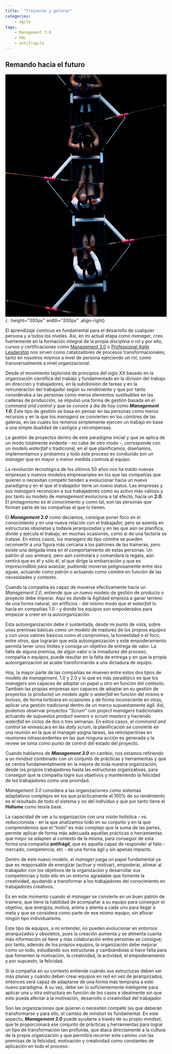 ```yaml
---
title:  "Traineras y galeras"
categories: 
    - agile
tags:
    - Management 3.0
    - PAL
    - antifragile
---
```


## Remando hacia el futuro 

![Photo by Matteo Vistocco on Unsplash](/assets/images/josh-calabrese-236920-unsplash.jpg){: :height="300px" width="200px" .align-right} 

El aprendizaje continuo es fundamental para el desarrollo de cualquier persona y a todos los niveles. Así, en mi actual etapa como *manager*, creo fuertemente en la formación integral de la propia disciplina o rol y por ello, cursos y certificaciones como [Management 3.0](https://management30.com/) o [Professional Agile Leadership](https://www.scrum.org/professional-agile-leadership-certification) nos sirven como catalizadores de procesos transformacionales, tanto en nosotros mismos a nivel de persona ejerciendo un rol, como transversalmente a nivel organizacional.

Desde el movimiento taylorista de principios del siglo XX basado en la organización científica del trabajo y fundamentado en la división del trabajo en dirección y trabajadores, en la subdivisión de tareas y en la remuneración del trabajador según su rendimiento y que por tanto consideraba a las personas como meros elementos sustituibles en las cadenas de producción, se impulsó una forma de gestión basada en el *command and control* y que se conoce a día de hoy como ***Management 1.0***. Este tipo de gestión se basa en pensar en las personas como meros recursos y en la que los *managers* se convierten en los cómitres de las galeras, en las cuales los remeros simplemente ejercen un trabajo en base a una simple dualidad de castigos y recompensas.

La gestión de proyectos dentro de este paradigma inicial y que se aplica de un modo totalmente evidente - no cabe de otro modo -, corresponde con un modelo *waterfall* o tradicional, en el que planificamos, diseñamos, implementamos y probamos y todo este proceso es conducido por un *manager* que en mayor o menor medida controla al equipo.

La revolución tecnológica de los últimos 50 años nos ha traído nuevas empresas y nuevos modelos empresariales en los que las compañías que quieren o necesitan competir tienden a evolucionar hacia un nuevo paradigma y en el que el trabajador tiene un nuevo status. Las empresas y sus *managers* reconocen a sus trabajadores como su activo más valioso y por tanto su modelo de *management* evoluciona a tal efecto, hacia un **2.0**. El protagonismo es el conocimiento y como tal, son las personas que forman parte de las compañías el que lo tienen.

El ***Management 2.0*** como decíamos, consigue poner foco en el conocimiento y en una nueva relación con el trabajador, pero se asienta en estructuras obsoletas y todavía jerarquizadas y en las que aún se planifica, divide y ejecuta el trabajo, en muchas ocasiones, como si de una factoría se tratase. En estos casos, los *managers* de tipo cómitre se pueden reconvertir a una figura más cercana a los patrones de las traineras, pero existe una delgada línea en el comportamiento de estas personas. Un patrón al uso animará, pero aún controlará y comandará la regata, aún sentirá que es él y sólo él, el que dirige la embarcación y que es imprescindible para avanzar, pudiendo moverse peligrosamente entre dos aguas, actuando como patrón o actuando como cómitre en función de las necesidades y contexto.

Cuando la compañía es capaz de moverse efectivamente hacia un *Management 2.0*, entiende que un nuevo modelo de gestión de producto o proyecto debe imperar. Aquí es donde la Agilidad empieza a ganar terreno de una forma natural, sin artificios - del mismo modo que el *waterfall* lo hacía en compañías 1.0 - y donde los equipos son empoderados para empezar a creer en la autoorganización.

Esta autoorganización debe ir sustentada, desde mi punto de vista, sobre unas premisas básicas como un modelo de madurez de los propios equipos y con unos valores básicos como el compromiso, la honestidad o el foco, entre otros, que lograrán que esta autoorganización y este empoderamiento permita tener unos límites y consiga un objetivo de entrega de valor. La falta de alguna premisa, de algún valor o la inmadurez del proceso, compañía o equipos, puede resultar en la falta de entrega y en que la propia autoorganización se acabe transformando a una dictadura de equipo.

Hoy, la mayor parte de las compañías se mueven entre estos dos tipos de modelo de *management*, 1.0 y 2.0 y lo que es más paradójico es que los *managers* son capaces de adoptar un papel u otro en función del contexto. También las propias empresas son capaces de adoptar en su gestión de proyectos (o producto) un modelo *agile* o *waterfall* en función del mismo e incluso, de forma torticera en ocasiones y de forma inconsciente en otras, aplicar una gestión tradicional dentro de un marco supuestamente ágil. Así, podemos observar proyectos *“Scrum”* con *project managers* tradicionales actuando de supuestos *product owners* o *scrum masters* y haciendo *waterfall* en ciclos de dos o tres semanas. En estos casos, el *command and control* se enmascara en las *daily scrum*, la planificación se convierte en una reunión en la que el manager asigna tareas, las retrospectivas en reuniones intrascendentes en las que ninguna acción es generada y la review se toma como punto de control del estado del proyecto.

Cuando hablamos de ***Management 3.0*** en cambio, nos estamos refiriendo a un *mindset* combinado con un conjunto de prácticas y herramientas y que se centra  fundamentalmente en la mejora de toda nuestra organización, desde los propios trabajadores hasta las estructuras organizativas, para conseguir que la compañía logre sus objetivos y manteniendo la felicidad de los trabajadores como una prioridad. 

*Management 3.0* considera a las organizaciones como sistemas adaptativos complejos en los que prácticamente el 100% de su rendimiento es el resultado de todo el sistema y no del individuo y que por tanto tiene el **Holismo** como teoría base. 

La capacidad de ver a tu organización con una visión holística - vs. reduccionista - en la que analizamos todo en su conjunto y en la que comprendemos que el “todo” es más complejo que la suma de las partes, permite aplicar de forma más adecuada aquellas prácticas o herramientas que mejor se adapten al contexto de la misma, para conseguir de esta forma una compañía **antifrágil**, que es aquella capaz de responder al fallo - mercado, competencia, etc - de una forma ágil y sin apenas impacto.

Dentro de este nuevo modelo, el *manager* juega un papel fundamental ya que es responsable de energizar (activar y motivar), empoderar, alinear al trabajador con los objetivos de la organización y desarrollar sus competencias y todo ello en un entorno agradable que fomente la creatividad, ayudando a transformar a los trabajadores del conocimiento en trabajadores creativos.

Es en este momento cuando el *manager* se convierte en un buen patrón de trainera, que tiene la habilidad de acompañar a su equipo para conseguir el objetivo, que energiza, motiva, anima y alienta a cada uno para llegar a meta y que se considera como parte de ese mismo equipo, sin aflorar ningún tipo individualismo.

Este tipo de equipos, a mi entender, no pueden evolucionar en entornos jerarquizados y obsoletos, pues la creación aumenta y se alimenta cuanta más información se tiene y más colaboración entre personas se consigue; por tanto, además de los propios equipos, la organización debe mejorar como un todo, estudiando sus estructuras y cambiandolas si hace falta para que fomenten la motivación, la creatividad, la actividad, el empoderamiento y por supuesto, la felicidad. 

Si la compañía en su contexto entiende cuándo sus estructuras deben ser más planas y cuándo deben crear equipos en red en vez de jerarquizados, entonces será capaz de adaptarse de una forma más temprana a este nuevo paradigma. A su vez, debe ser lo suficientemente inteligente para aplicar una u otra estructura en función de los casos e idealmente sin que esto pueda afectar a la motivación, desarrollo o creatividad del trabajador.

Son las organizaciones que quieran o necesiten competir las que deberán transformarse y para ello, el cambio de *mindset* es fundamental. En este aspecto, ***Management 3.0*** puede ayudarte a través de su propio *mindset*, que te proporcionará ese conjunto de prácticas y herramientas para lograr un tipo de transformación tan profunda, que ataca directamente a la cultura de la propia organización y que permitirá recorrer este camino con las premisas de la felicidad, motivación y creatividad como constantes de aplicación en todo el proceso.
